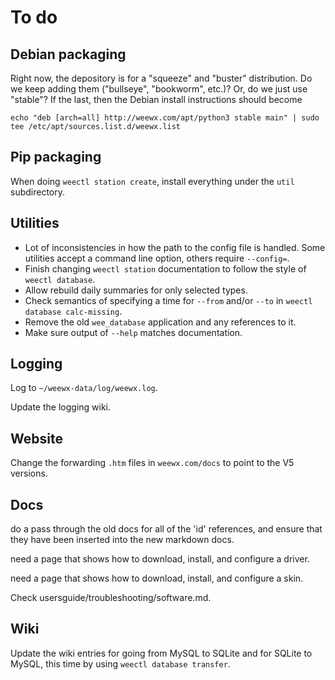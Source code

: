 # To do

## Debian packaging

Right now, the depository is for a "squeeze" and "buster" distribution. Do we keep adding them
("bullseye", "bookworm", etc.)? Or, do we just use "stable"? If the last, then the Debian
install instructions should become 

    echo "deb [arch=all] http://weewx.com/apt/python3 stable main" | sudo tee /etc/apt/sources.list.d/weewx.list

## Pip packaging

When doing `weectl station create`, install everything under the `util` subdirectory.

## Utilities

- Lot of inconsistencies in how the path to the config file is handled. Some utilities accept a
  command line option, others require `--config=`.
- Finish changing `weectl station` documentation to follow the style of `weectl database`.
- Allow rebuild daily summaries for only selected types.
- Check semantics of specifying a time for `--from` and/or `--to` 
  in `weectl database calc-missing`.
- Remove the old `wee_database` application and any references to it.
- Make sure output of `--help` matches documentation.

## Logging

Log to `~/weewx-data/log/weewx.log`.

Update the logging wiki.

## Website

Change the forwarding `.htm` files in `weewx.com/docs` to point to the V5 versions.

## Docs

do a pass through the old docs for all of the 'id' references, and ensure that
they have been inserted into the new markdown docs.

need a page that shows how to download, install, and configure a driver.

need a page that shows how to download, install, and configure a skin.

Check usersguide/troubleshooting/software.md.


## Wiki

Update the wiki entries for going from MySQL to SQLite and for SQLite to MySQL, this time
by using `weectl database transfer`.